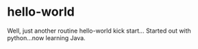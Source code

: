 # hello-world
Well, just another routine hello-world kick start...
Started out with python...now learning Java. 
